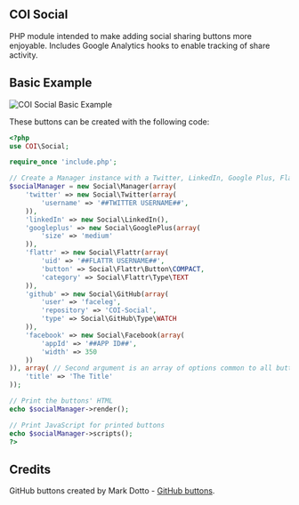COI Social
----------

PHP module intended to make adding social sharing buttons more enjoyable.
Includes Google Analytics hooks to enable tracking of share activity.

Basic Example
-------------

![COI Social Basic Example](http://pagesofinterest.net/images/github/coi-social/basic.png "COI Social Basic Example")

These buttons can be created with the following code:

```php
<?php
use COI\Social;

require_once 'include.php';

// Create a Manager instance with a Twitter, LinkedIn, Google Plus, Flattr & Facebook button
$socialManager = new Social\Manager(array(
    'twitter' => new Social\Twitter(array(
        'username' => '##TWITTER USERNAME##',
    )),
    'linkedIn' => new Social\LinkedIn(),
    'googleplus' => new Social\GooglePlus(array(
        'size' => 'medium'
    )),
    'flattr' => new Social\Flattr(array(
        'uid' => '##FLATTR USERNAME##',
        'button' => Social\Flattr\Button\COMPACT,
        'category' => Social\Flattr\Type\TEXT
    )),
    'github' => new Social\GitHub(array(
        'user' => 'faceleg',
        'repository' => 'COI-Social',
        'type' => Social\GitHub\Type\WATCH
    )),
    'facebook' => new Social\Facebook(array(
        'appId' => '##APP ID##',
        'width' => 350
    ))
)), array( // Second argument is an array of options common to all buttons
    'title' => 'The Title'
));

// Print the buttons' HTML
echo $socialManager->render();

// Print JavaScript for printed buttons
echo $socialManager->scripts();
?>
```

Credits
-------

GitHub buttons created by Mark Dotto - [GitHub buttons](http://markdotto.github.com/github-buttons/ "GitHub Buttons").